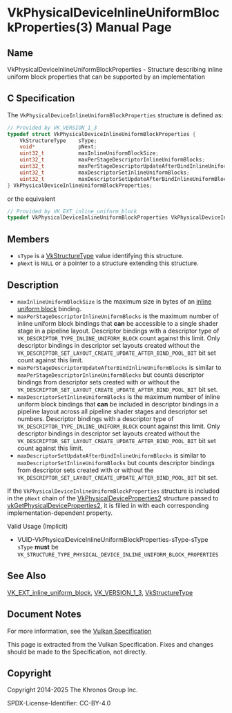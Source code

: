 # VkPhysicalDeviceInlineUniformBlockProperties(3) Manual Page

## Name

VkPhysicalDeviceInlineUniformBlockProperties - Structure describing inline uniform block properties that can be supported by an implementation



## [](#_c_specification)C Specification

The `VkPhysicalDeviceInlineUniformBlockProperties` structure is defined as:

```c++
// Provided by VK_VERSION_1_3
typedef struct VkPhysicalDeviceInlineUniformBlockProperties {
    VkStructureType    sType;
    void*              pNext;
    uint32_t           maxInlineUniformBlockSize;
    uint32_t           maxPerStageDescriptorInlineUniformBlocks;
    uint32_t           maxPerStageDescriptorUpdateAfterBindInlineUniformBlocks;
    uint32_t           maxDescriptorSetInlineUniformBlocks;
    uint32_t           maxDescriptorSetUpdateAfterBindInlineUniformBlocks;
} VkPhysicalDeviceInlineUniformBlockProperties;
```

or the equivalent

```c++
// Provided by VK_EXT_inline_uniform_block
typedef VkPhysicalDeviceInlineUniformBlockProperties VkPhysicalDeviceInlineUniformBlockPropertiesEXT;
```

## [](#_members)Members

- `sType` is a [VkStructureType](https://registry.khronos.org/vulkan/specs/latest/man/html/VkStructureType.html) value identifying this structure.
- `pNext` is `NULL` or a pointer to a structure extending this structure.

## [](#_description)Description

- []()`maxInlineUniformBlockSize` is the maximum size in bytes of an [inline uniform block](https://registry.khronos.org/vulkan/specs/latest/html/vkspec.html#descriptorsets-inlineuniformblock) binding.
- []()`maxPerStageDescriptorInlineUniformBlocks` is the maximum number of inline uniform block bindings that **can** be accessible to a single shader stage in a pipeline layout. Descriptor bindings with a descriptor type of `VK_DESCRIPTOR_TYPE_INLINE_UNIFORM_BLOCK` count against this limit. Only descriptor bindings in descriptor set layouts created without the `VK_DESCRIPTOR_SET_LAYOUT_CREATE_UPDATE_AFTER_BIND_POOL_BIT` bit set count against this limit.
- []()`maxPerStageDescriptorUpdateAfterBindInlineUniformBlocks` is similar to `maxPerStageDescriptorInlineUniformBlocks` but counts descriptor bindings from descriptor sets created with or without the `VK_DESCRIPTOR_SET_LAYOUT_CREATE_UPDATE_AFTER_BIND_POOL_BIT` bit set.
- []()`maxDescriptorSetInlineUniformBlocks` is the maximum number of inline uniform block bindings that **can** be included in descriptor bindings in a pipeline layout across all pipeline shader stages and descriptor set numbers. Descriptor bindings with a descriptor type of `VK_DESCRIPTOR_TYPE_INLINE_UNIFORM_BLOCK` count against this limit. Only descriptor bindings in descriptor set layouts created without the `VK_DESCRIPTOR_SET_LAYOUT_CREATE_UPDATE_AFTER_BIND_POOL_BIT` bit set count against this limit.
- []()`maxDescriptorSetUpdateAfterBindInlineUniformBlocks` is similar to `maxDescriptorSetInlineUniformBlocks` but counts descriptor bindings from descriptor sets created with or without the `VK_DESCRIPTOR_SET_LAYOUT_CREATE_UPDATE_AFTER_BIND_POOL_BIT` bit set.

If the `VkPhysicalDeviceInlineUniformBlockProperties` structure is included in the `pNext` chain of the [VkPhysicalDeviceProperties2](https://registry.khronos.org/vulkan/specs/latest/man/html/VkPhysicalDeviceProperties2.html) structure passed to [vkGetPhysicalDeviceProperties2](https://registry.khronos.org/vulkan/specs/latest/man/html/vkGetPhysicalDeviceProperties2.html), it is filled in with each corresponding implementation-dependent property.

Valid Usage (Implicit)

- [](#VUID-VkPhysicalDeviceInlineUniformBlockProperties-sType-sType)VUID-VkPhysicalDeviceInlineUniformBlockProperties-sType-sType  
  `sType` **must** be `VK_STRUCTURE_TYPE_PHYSICAL_DEVICE_INLINE_UNIFORM_BLOCK_PROPERTIES`

## [](#_see_also)See Also

[VK\_EXT\_inline\_uniform\_block](https://registry.khronos.org/vulkan/specs/latest/man/html/VK_EXT_inline_uniform_block.html), [VK\_VERSION\_1\_3](https://registry.khronos.org/vulkan/specs/latest/man/html/VK_VERSION_1_3.html), [VkStructureType](https://registry.khronos.org/vulkan/specs/latest/man/html/VkStructureType.html)

## [](#_document_notes)Document Notes

For more information, see the [Vulkan Specification](https://registry.khronos.org/vulkan/specs/latest/html/vkspec.html#VkPhysicalDeviceInlineUniformBlockProperties)

This page is extracted from the Vulkan Specification. Fixes and changes should be made to the Specification, not directly.

## [](#_copyright)Copyright

Copyright 2014-2025 The Khronos Group Inc.

SPDX-License-Identifier: CC-BY-4.0